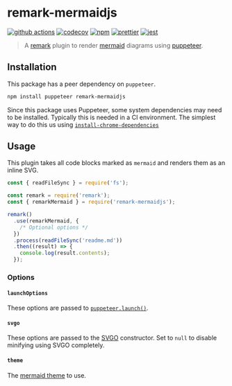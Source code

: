 # remark-mermaidjs

[![github actions][github actions badge]][github actions] [![codecov][codecov badge]][codecov]
[![npm][npm badge]][npm] [![prettier][prettier badge]][prettier] [![jest][jest badge]][jest]

> A [remark][] plugin to render [mermaid][] diagrams using [puppeteer][].

## Installation

This package has a peer dependency on `puppeteer`.

```sh
npm install puppeteer remark-mermaidjs
```

Since this package uses Puppeteer, some system dependencies may need to be installed. Typically this
is needed in a CI environment. The simplest way to do this us using
[`install-chrome-dependencies`][install-chrome-dependencies]

## Usage

This plugin takes all code blocks marked as `mermaid` and renders them as an inline SVG.

```js
const { readFileSync } = require('fs');

const remark = require('remark');
const { remarkMermaid } = require('remark-mermaidjs');

remark()
  .use(remarkMermaid, {
    /* Optional options */
  })
  .process(readFileSync('readme.md'))
  .then((result) => {
    console.log(result.contents);
  });
```

### Options

#### `launchOptions`

These options are passed to [`puppeteer.launch()`][puppeteer.launch].

#### `svgo`

These options are passed to the [SVGO][] constructor. Set to `null` to disable minifying using SVGO
completely.

#### `theme`

The [mermaid theme] to use.

[codecov badge]: https://codecov.io/gh/remcohaszing/remark-mermaidjs/branch/master/graph/badge.svg
[codecov]: https://codecov.io/gh/remcohaszing/remark-mermaidjs
[github actions badge]:
  https://github.com/remcohaszing/remark-mermaidjs/actions/workflows/ci.yml/badge.svg
[github actions]: https://github.com/remcohaszing/remark-mermaidjs/actions/workflows/ci.yml
[install-chrome-dependencies]: https://gitlab.com/appsemble/install-chrome-dependencies
[jest badge]: https://jestjs.io/img/jest-badge.svg
[jest]: https://jestjs.io
[mermaid theme]: https://mermaid-js.github.io/mermaid/#/theming
[mermaid]: https://mermaid-js.github.io
[npm badge]: https://img.shields.io/npm/v/remark-mermaidjs
[npm]: https://www.npmjs.com/package/remark-mermaidjs
[prettier badge]: https://img.shields.io/badge/code_style-prettier-ff69b4.svg
[prettier]: https://prettier.io
[puppeteer.launch]: https://pptr.dev/#?product=Puppeteer&show=api-puppeteerlaunchoptions
[puppeteer]: https://pptr.dev
[remark]: https://remark.js.org/
[svgo]: https://github.com/svg/svgo
